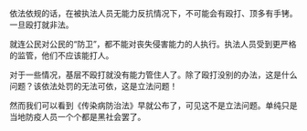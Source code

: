 依法依规的话，在被执法人员无能力反抗情况下，不可能会有殴打、顶多有手铐。一旦殴打就非法。

就连公民对公民的“防卫”，都不能对丧失侵害能力的人执行。执法人员受到更严格的监管，他们不应该能打人。

对于一些情况，基层不殴打就没有能力管住人了。除了殴打没别的办法，这是什么问题？该依法处罚的无法可依，这是立法问题！

然而我们可以看到《传染病防治法》早就公布了，可见这不是立法问题。单纯只是当地防疫人员一个个都是黑社会罢了。
